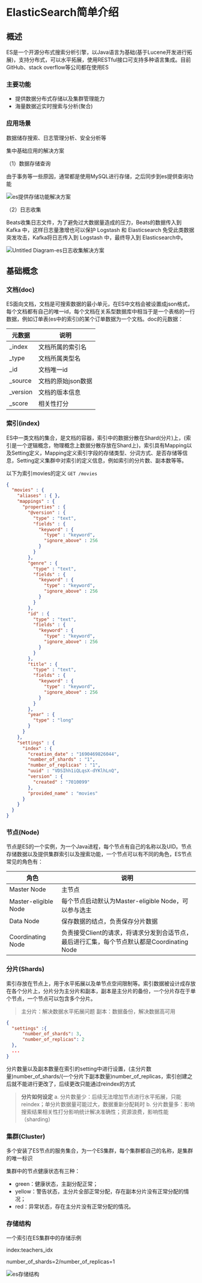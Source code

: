 # ElasticSearch简单介绍

## 概述

ES是一个开源分布式搜索分析引擎，以Java语言为基础(基于Lucene开发进行拓展)，支持分布式，可以水平拓展，使用RESTful接口可支持多种语言集成。目前GitHub、stack overflow等公司都在使用ES

### 主要功能

- 提供数据分布式存储以及集群管理能力
- 海量数据近实时搜索与分析(聚合)

### 应用场景

数据储存搜索、日志管理分析、安全分析等

集中基础应用的解决方案

（1）数据存储查询

由于事务等一些原因，通常都是使用MySQL进行存储，之后同步到es提供查询功能

![es提供存储功能解决方案](https://markdown-img-ct.oss-cn-beijing.aliyuncs.com/img/es%E6%8F%90%E4%BE%9B%E5%AD%98%E5%82%A8%E5%8A%9F%E8%83%BD%E8%A7%A3%E5%86%B3%E6%96%B9%E6%A1%88.png)

（2）日志收集

Beats收集日志文件，为了避免过大数据量造成的压力，Beats的数据传入到 Kafka 中，这样日志量激增也可以保护 Logstash 和 Elasticsearch 免受此类数据突发攻击，Kafka将日志传入到 Logstash 中，最终导入到 Elasticsearch中。

![Untitled Diagram-es日志收集解决方案](https://markdown-img-ct.oss-cn-beijing.aliyuncs.com/img/es%E6%97%A5%E5%BF%97%E6%94%B6%E9%9B%86%E8%A7%A3%E5%86%B3%E6%96%B9%E6%A1%88.png)

## 基础概念

### 文档(doc)

ES面向文档，文档是可搜索数据的最小单元，在ES中文档会被设置成json格式，每个文档都有自己的唯一id，每个文档在关系型数据库中相当于是一个表格的一行数据，例如订单表(es中的索引)的某个订单数据为一个文档。doc的元数据：

| 元数据   | 说明               |
| -------- | ------------------ |
| _index   | 文档所属的索引名   |
| _type    | 文档所属类型名     |
| _id      | 文档唯一id         |
| _source  | 文档的原始json数据 |
| _version | 文档的版本信息     |
| _score   | 相关性打分         |

### 索引(index)

ES中一类文档的集合，是文档的容器，索引中的数据分散在Shard(分片)上，(索引是一个逻辑概念，物理概念上数据分散存放在Shard上)，索引具有Mapping以及Setting定义，Mapping定义索引字段的存储类型、分词方式、是否存储等信息，Setting定义集群中对索引的定义信息，例如索引的分片数、副本数等等。

以下为索引movies的定义 `GET /movies`

```json
{
  "movies" : {
    "aliases" : { },
    "mappings" : {
      "properties" : {
        "@version" : {
          "type" : "text",
          "fields" : {
            "keyword" : {
              "type" : "keyword",
              "ignore_above" : 256
            }
          }
        },
        "genre" : {
          "type" : "text",
          "fields" : {
            "keyword" : {
              "type" : "keyword",
              "ignore_above" : 256
            }
          }
        },
        "id" : {
          "type" : "text",
          "fields" : {
            "keyword" : {
              "type" : "keyword",
              "ignore_above" : 256
            }
          }
        },
        "title" : {
          "type" : "text",
          "fields" : {
            "keyword" : {
              "type" : "keyword",
              "ignore_above" : 256
            }
          }
        },
        "year" : {
          "type" : "long"
        }
      }
    },
    "settings" : {
      "index" : {
        "creation_date" : "1690469826044",
        "number_of_shards" : "1",
        "number_of_replicas" : "1",
        "uuid" : "VDSIhh1iQLqsX-dYKlhLnQ",
        "version" : {
          "created" : "7010099"
        },
        "provided_name" : "movies"
      }
    }
  }
}
```

### 节点(Node)

节点是ES的一个实例，为一个Java进程，每个节点有自己的名称以及UID。节点存储数据以及提供集群索引以及搜索功能，一个节点可以有不同的角色，ES节点常见的角色有：

| 角色                 | 说明                                                         |
| -------------------- | ------------------------------------------------------------ |
| Master Node          | 主节点                                                       |
| Master-eligible Node | 每个节点启动默认为Master-eligible Node，可以参与选主         |
| Data Node            | 保存数据的结点，负责保存分片数据                             |
| Coordinating Node    | 负责接受Client的请求，将请求分发到合适节点，最后进行汇集，每个节点默认都是Coordinating Node |

### 分片(Shards)

索引存放在节点上，用于水平拓展以及单节点空间限制等。索引数据被设计成存放在各个分片上，分片分为主分片和副本，副本是主分片的备份，一个分片存在于单个节点，一个节点可以包含多个分片。

> 主分片：解决数据水平拓展问题 副本：数据备份，解决数据高可用

```json
{
  "settings" :{
      "number_of_shards": 3,
      "number_of_replicas": 2
  },
  ...
}
```

分片数量以及副本数量在索引的setting中进行设置，(主分片数量)number_of_shards/(一个分片下副本数量)number_of_replicas，索引创建之后就不能进行更改了，后续更改只能通过reindex的方式

> **分片如何设定** a. 分片数量少：后续无法增加节点进行水平拓展，只能reindex；单分片数据量可能过大，数据重新分配耗时 b. 分片数量多：影响搜索结果相关性打分影响统计解决准确性；资源浪费，影响性能（sharding）

### 集群(Cluster)

多个安装了ES节点的服务集合，为一个ES集群，每个集群都自己的名称，是集群的唯一标识

集群中的节点健康状态有三种：

- green：健康状态，主副分配正常；
- yellow：警告状态，主分片全部正常分配，存在副本分片没有正常分配的情况；
- red：异常状态，存在主分片没有正常分配的情况。

### 存储结构

一个索引在ES集群中的存储示例

index:teachers_idx

number_of_shards=2/number_of_replicas=1

![es存储结构](https://markdown-img-ct.oss-cn-beijing.aliyuncs.com/img/es%E5%AD%98%E5%82%A8%E7%BB%93%E6%9E%84.png)